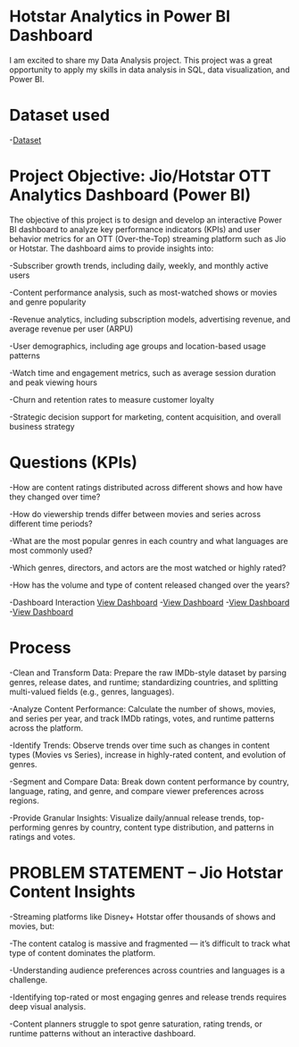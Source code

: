 # Hotstar Analytics in Power BI Dashboard
I am excited to share my Data Analysis project. 
This project was a great opportunity to apply my skills in data analysis in SQL, data visualization, and Power BI.
# Dataset used
-<a href="https://www.kaggle.com/datasets/sanjanaalaham/disney-hotstar-dataset/code">Dataset</a>

# Project Objective: Jio/Hotstar OTT Analytics Dashboard (Power BI)

The objective of this project is to design and develop an interactive Power BI dashboard to analyze key performance indicators (KPIs) and user behavior metrics for an OTT (Over-the-Top) streaming platform such as Jio or Hotstar. The dashboard aims to provide insights into:

-Subscriber growth trends, including daily, weekly, and monthly active users

-Content performance analysis, such as most-watched shows or movies and genre popularity

-Revenue analytics, including subscription models, advertising revenue, and average revenue per user (ARPU)

-User demographics, including age groups and location-based usage patterns

-Watch time and engagement metrics, such as average session duration and peak viewing hours

-Churn and retention rates to measure customer loyalty

-Strategic decision support for marketing, content acquisition, and overall business strategy

# Questions (KPIs)

-How are content ratings distributed across different shows and how have they changed over time?

-How do viewership trends differ between movies and series across different time periods?

-What are the most popular genres in each country and what languages are most commonly used?

-Which genres, directors, and actors are the most watched or highly rated?

-How has the volume and type of content released changed over the years?

-Dashboard Interaction <a href="https://github.com/Kaviya-Analyst/Data-Analyst-Dashboard-/blob/main/download%20(1).png">View Dashboard</a>
-<a href="https://github.com/Kaviya-Analyst/Data-Analyst-Dashboard-/blob/main/download%20(4).png">View Dashboard</a>
-<a href="https://github.com/Kaviya-Analyst/Data-Analyst-Dashboard-/blob/main/download%20(3).png">View Dashboard</a>
-<a href="https://github.com/Kaviya-Analyst/Data-Analyst-Dashboard-/blob/main/download%20(3).png">View Dashboard</a>

# Process

-Clean and Transform Data: Prepare the raw IMDb-style dataset by parsing genres, release dates, and runtime; standardizing countries, and splitting multi-valued fields (e.g., genres, languages).

-Analyze Content Performance: Calculate the number of shows, movies, and series per year, and track IMDb ratings, votes, and runtime patterns across the platform.

-Identify Trends: Observe trends over time such as changes in content types (Movies vs Series), increase in highly-rated content, and evolution of genres.

-Segment and Compare Data: Break down content performance by country, language, rating, and genre, and compare viewer preferences across regions.

-Provide Granular Insights: Visualize daily/annual release trends, top-performing genres by country, content type distribution, and patterns in ratings and votes.

# PROBLEM STATEMENT – Jio Hotstar Content Insights

-Streaming platforms like Disney+ Hotstar offer thousands of shows and movies, but:

-The content catalog is massive and fragmented — it’s difficult to track what type of content dominates the platform.

-Understanding audience preferences across countries and languages is a challenge.

-Identifying top-rated or most engaging genres and release trends requires deep visual analysis.

-Content planners struggle to spot genre saturation, rating trends, or runtime patterns without an interactive dashboard.
